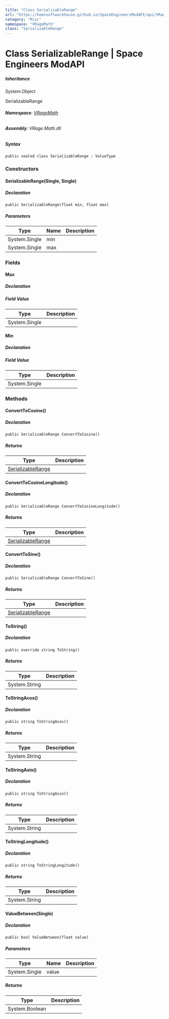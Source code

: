 ```yaml
---
title: "Class SerializableRange"
url: "https://keensoftwarehouse.github.io/SpaceEngineersModAPI/api/VRageMath.SerializableRange.html"
category: "Misc"
namespace: "VRageMath"
class: "SerializableRange"
---
```


# Class SerializableRange | Space Engineers ModAPI

##### Inheritance

System.Object

SerializableRange

###### **Namespace**: [VRageMath](https://keensoftwarehouse.github.io/SpaceEngineersModAPI/api/VRageMath.html)

###### **Assembly**: VRage.Math.dll

##### Syntax

```
public sealed class SerializableRange : ValueType
```

### Constructors

#### SerializableRange(Single, Single)

##### Declaration

```
public SerializableRange(float min, float max)
```

##### Parameters

| Type | Name | Description |
| --- | --- | --- |
| System.Single | min |     |
| System.Single | max |     |

### Fields

#### Max

##### Declaration

##### Field Value

| Type | Description |
| --- | --- |
| System.Single |     |

#### Min

##### Declaration

##### Field Value

| Type | Description |
| --- | --- |
| System.Single |     |

### Methods

#### ConvertToCosine()

##### Declaration

```
public SerializableRange ConvertToCosine()
```

##### Returns

| Type | Description |
| --- | --- |
| [SerializableRange](https://keensoftwarehouse.github.io/SpaceEngineersModAPI/api/VRageMath.SerializableRange.html) |     |

#### ConvertToCosineLongitude()

##### Declaration

```
public SerializableRange ConvertToCosineLongitude()
```

##### Returns

| Type | Description |
| --- | --- |
| [SerializableRange](https://keensoftwarehouse.github.io/SpaceEngineersModAPI/api/VRageMath.SerializableRange.html) |     |

#### ConvertToSine()

##### Declaration

```
public SerializableRange ConvertToSine()
```

##### Returns

| Type | Description |
| --- | --- |
| [SerializableRange](https://keensoftwarehouse.github.io/SpaceEngineersModAPI/api/VRageMath.SerializableRange.html) |     |

#### ToString()

##### Declaration

```
public override string ToString()
```

##### Returns

| Type | Description |
| --- | --- |
| System.String |     |

#### ToStringAcos()

##### Declaration

```
public string ToStringAcos()
```

##### Returns

| Type | Description |
| --- | --- |
| System.String |     |

#### ToStringAsin()

##### Declaration

```
public string ToStringAsin()
```

##### Returns

| Type | Description |
| --- | --- |
| System.String |     |

#### ToStringLongitude()

##### Declaration

```
public string ToStringLongitude()
```

##### Returns

| Type | Description |
| --- | --- |
| System.String |     |

#### ValueBetween(Single)

##### Declaration

```
public bool ValueBetween(float value)
```

##### Parameters

| Type | Name | Description |
| --- | --- | --- |
| System.Single | value |     |

##### Returns

| Type | Description |
| --- | --- |
| System.Boolean |     |